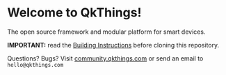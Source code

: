 Welcome to QkThings!
=====================

The open source framework and modular platform for smart devices.

**IMPORTANT:** read the [Building Instructions](http://discourse.qkthings.com/t/building-instructions/20) before cloning this repository.

Questions? Bugs? Visit [community.qkthings.com](http://community.qkthings.com) or send an email to `hello@qkthings.com`

